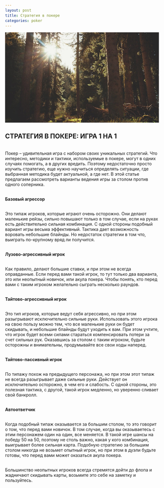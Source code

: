 ```yaml
---
layout: post
title: Стратегия в покере 
categories: poker
---
```

<img src="/images/fulls/02.jpg" class="fit image">

## СТРАТЕГИЯ В ПОКЕРЕ: ИГРА 1 НА 1

<br> Покер – удивительная игра с набором своих уникальных стратегий. Что интересно, методики и тактики, используемые в покере, могут в одних случаях помогать, а в других вредить. Поэтому недостаточно просто изучить стратегию, еще нужно научиться определять ситуации, где выбранная методика будет актуальной, а где нет. В этой статье предлагаем рассмотреть варианты ведения игры за столом против одного соперника. 

<br><strong> Базовый агрессор</strong>

<br>Это типаж игроков, которые играют очень осторожно. Они делают маленькие рейзы, сильно повышают только в том случае, если на руках есть действительно сильная комбинация. С одной стороны подобный вариант игры весьма эффективный. Тактика дает возможность воровать небольшие блайнды. Но недостаток стратегии в том что, выиграть по-крупному вряд ли получится.

<br><strong>Лузово-агрессивный игрок</strong>

<br>Как правило, делают большие ставки, и при этом не всегда оправданные. Если перед вами такой игрок, то тут только два варианта, это или неопытный новичок, или акула покера. Чтобы понять, кто перед вами с таким игроком желательно сыграть несколько раундов.

<br><strong>Тайтово-агрессивный игрок</strong>

<br>Это тип игроков, которые ведут себя агрессивно, но при этом разыгрывают исключительно сильные руки. Использовать этого игрока на свою пользу можно тем, что все маленькие руки он будет скидывать, и небольшие блайнды будут уходить к вам. При этом учтите, что игрок будет всеми силами стараться компенсировать потери за счет сильных рук. Оказавшись за столом с таким игроком, будьте осторожны и внимательны, продумывайте все свои ходы наперед.

<br><strong>Тайтово-пассивный игрок</strong>

<br>По типажу похож на предыдущего персонажа, но при этом этот типаж не всегда разыгрывает даже сильные руки. Действует он исключительно осторожно, в чем его и слабость. С одной стороны, это полезная тактика, с другой, такой игрок медленно, но уверенно сливает свой банкролл.

<br><strong>Автоответчик</strong>

<br>Когда подобный типаж оказывается за большим столом, то это говорит о том, что перед вами новичок. В том случае, когда вы оказываетесь с этим персонажем один на один, все меняется. В такой игре шансы на победу 50 на 50, поэтому не столь важно, какая у кого комбинация, выигрывает более сильная карта. Подобную стратегию за большим столом никогда не возьмет опытный игрок, но при этом в дуэли будьте готовы, что перед вами может оказаться акула покера. 

<br>Большинство неопытных игроков всегда стремятся дойти до флопа и жадничают скидывать карты, возьмите это себе на заметку и пользуйтесь.  
